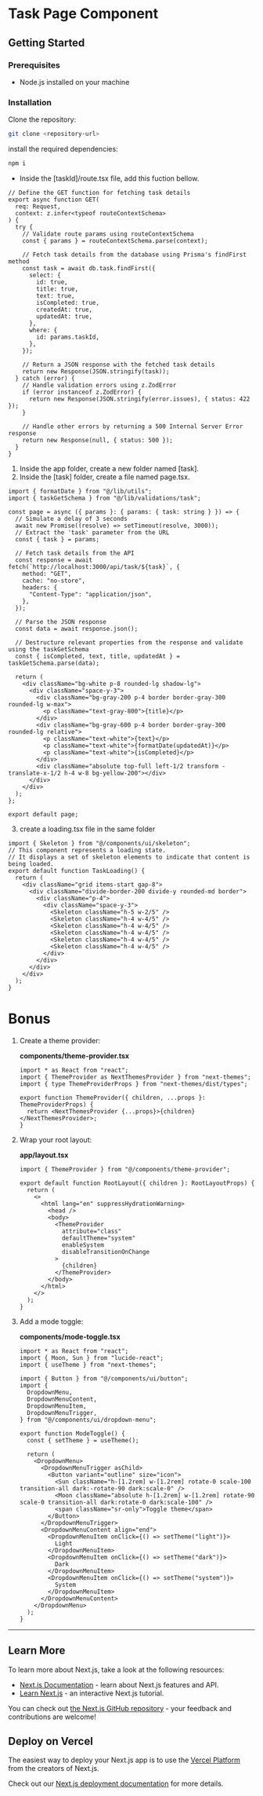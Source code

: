 # Task Page Component

## Getting Started

### Prerequisites

- Node.js installed on your machine

### Installation

Clone the repository:

```bash
git clone <repository-url>
```

install the required dependencies:

```bash
npm i
```

- Inside the [taskId]/route.tsx file, add this fuction bellow.

```tsx
// Define the GET function for fetching task details
export async function GET(
  req: Request,
  context: z.infer<typeof routeContextSchema>
) {
  try {
    // Validate route params using routeContextSchema
    const { params } = routeContextSchema.parse(context);

    // Fetch task details from the database using Prisma's findFirst method
    const task = await db.task.findFirst({
      select: {
        id: true,
        title: true,
        text: true,
        isCompleted: true,
        createdAt: true,
        updatedAt: true,
      },
      where: {
        id: params.taskId,
      },
    });

    // Return a JSON response with the fetched task details
    return new Response(JSON.stringify(task));
  } catch (error) {
    // Handle validation errors using z.ZodError
    if (error instanceof z.ZodError) {
      return new Response(JSON.stringify(error.issues), { status: 422 });
    }

    // Handle other errors by returning a 500 Internal Server Error response
    return new Response(null, { status: 500 });
  }
}
```

1. Inside the app folder, create a new folder named [task].
2. Inside the [task] folder, create a file named page.tsx.

```tsx
import { formatDate } from "@/lib/utils";
import { taskGetSchema } from "@/lib/validations/task";

const page = async ({ params }: { params: { task: string } }) => {
  // Simulate a delay of 3 seconds
  await new Promise((resolve) => setTimeout(resolve, 3000));
  // Extract the 'task' parameter from the URL
  const { task } = params;

  // Fetch task details from the API
  const response = await fetch(`http://localhost:3000/api/task/${task}`, {
    method: "GET",
    cache: "no-store",
    headers: {
      "Content-Type": "application/json",
    },
  });

  // Parse the JSON response
  const data = await response.json();

  // Destructure relevant properties from the response and validate using the taskGetSchema
  const { isCompleted, text, title, updatedAt } = taskGetSchema.parse(data);

  return (
    <div className="bg-white p-8 rounded-lg shadow-lg">
      <div className="space-y-3">
        <div className="bg-gray-200 p-4 border border-gray-300 rounded-lg w-max">
          <p className="text-gray-800">{title}</p>
        </div>
        <div className="bg-gray-600 p-4 border border-gray-300 rounded-lg relative">
          <p className="text-white">{text}</p>
          <p className="text-white">{formatDate(updatedAt)}</p>
          <p className="text-white">{isCompleted}</p>
        </div>
        <div className="absolute top-full left-1/2 transform -translate-x-1/2 h-4 w-8 bg-yellow-200"></div>
      </div>
    </div>
  );
};

export default page;
```

3. create a loading.tsx file in the same folder

```tsx
import { Skeleton } from "@/components/ui/skeleton";
// This component represents a loading state.
// It displays a set of skeleton elements to indicate that content is being loaded.
export default function TaskLoading() {
  return (
    <div className="grid items-start gap-8">
      <div className="divide-border-200 divide-y rounded-md border">
        <div className="p-4">
          <div className="space-y-3">
            <Skeleton className="h-5 w-2/5" />
            <Skeleton className="h-4 w-4/5" />
            <Skeleton className="h-4 w-4/5" />
            <Skeleton className="h-4 w-4/5" />
            <Skeleton className="h-4 w-4/5" />
            <Skeleton className="h-4 w-4/5" />
          </div>
        </div>
      </div>
    </div>
  );
}
```

# Bonus

1. Create a theme provider:

   **components/theme-provider.tsx**

   ```tsx
   import * as React from "react";
   import { ThemeProvider as NextThemesProvider } from "next-themes";
   import { type ThemeProviderProps } from "next-themes/dist/types";

   export function ThemeProvider({ children, ...props }: ThemeProviderProps) {
     return <NextThemesProvider {...props}>{children}</NextThemesProvider>;
   }
   ```

2. Wrap your root layout:

   **app/layout.tsx**

   ```tsx
   import { ThemeProvider } from "@/components/theme-provider";

   export default function RootLayout({ children }: RootLayoutProps) {
     return (
       <>
         <html lang="en" suppressHydrationWarning>
           <head />
           <body>
             <ThemeProvider
               attribute="class"
               defaultTheme="system"
               enableSystem
               disableTransitionOnChange
             >
               {children}
             </ThemeProvider>
           </body>
         </html>
       </>
     );
   }
   ```

3. Add a mode toggle:

   **components/mode-toggle.tsx**

   ```tsx
   import * as React from "react";
   import { Moon, Sun } from "lucide-react";
   import { useTheme } from "next-themes";

   import { Button } from "@/components/ui/button";
   import {
     DropdownMenu,
     DropdownMenuContent,
     DropdownMenuItem,
     DropdownMenuTrigger,
   } from "@/components/ui/dropdown-menu";

   export function ModeToggle() {
     const { setTheme } = useTheme();

     return (
       <DropdownMenu>
         <DropdownMenuTrigger asChild>
           <Button variant="outline" size="icon">
             <Sun className="h-[1.2rem] w-[1.2rem] rotate-0 scale-100 transition-all dark:-rotate-90 dark:scale-0" />
             <Moon className="absolute h-[1.2rem] w-[1.2rem] rotate-90 scale-0 transition-all dark:rotate-0 dark:scale-100" />
             <span className="sr-only">Toggle theme</span>
           </Button>
         </DropdownMenuTrigger>
         <DropdownMenuContent align="end">
           <DropdownMenuItem onClick={() => setTheme("light")}>
             Light
           </DropdownMenuItem>
           <DropdownMenuItem onClick={() => setTheme("dark")}>
             Dark
           </DropdownMenuItem>
           <DropdownMenuItem onClick={() => setTheme("system")}>
             System
           </DropdownMenuItem>
         </DropdownMenuContent>
       </DropdownMenu>
     );
   }
   ```

---

## Learn More

To learn more about Next.js, take a look at the following resources:

- [Next.js Documentation](https://nextjs.org/docs) - learn about Next.js features and API.
- [Learn Next.js](https://nextjs.org/learn) - an interactive Next.js tutorial.

You can check out [the Next.js GitHub repository](https://github.com/vercel/next.js/) - your feedback and contributions are welcome!

## Deploy on Vercel

The easiest way to deploy your Next.js app is to use the [Vercel Platform](https://vercel.com/new?utm_medium=default-template&filter=next.js&utm_source=create-next-app&utm_campaign=create-next-app-readme) from the creators of Next.js.

Check out our [Next.js deployment documentation](https://nextjs.org/docs/deployment) for more details.

